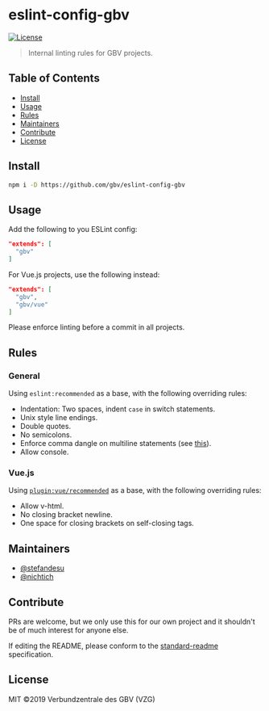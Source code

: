 # eslint-config-gbv

[![License](https://img.shields.io/github/license/gbv/eslint-config-gbv.svg)](https://github.com/gbv/eslint-config-gbv/blob/master/LICENSE)

> Internal linting rules for GBV projects.

## Table of Contents
- [Install](#install)
- [Usage](#usage)
- [Rules](#rules)
- [Maintainers](#maintainers)
- [Contribute](#contribute)
- [License](#license)

## Install
```bash
npm i -D https://github.com/gbv/eslint-config-gbv
```

## Usage
Add the following to you ESLint config:
```json
"extends": [
  "gbv"
]
```

For Vue.js projects, use the following instead:
```json
"extends": [
  "gbv",
  "gbv/vue"
]
```

Please enforce linting before a commit in all projects.

## Rules
### General
Using `eslint:recommended` as a base, with the following overriding rules:

- Indentation: Two spaces, indent `case` in switch statements.
- Unix style line endings.
- Double quotes.
- No semicolons.
- Enforce comma dangle on multiline statements (see [this](https://medium.com/@nikgraf/why-you-should-enforce-dangling-commas-for-multiline-statements-d034c98e36f8)).
- Allow console.

### Vue.js
Using [`plugin:vue/recommended`](https://github.com/vuejs/eslint-plugin-vue) as a base, with the following overriding rules:

- Allow v-html.
- No closing bracket newline.
- One space for closing brackets on self-closing tags.

## Maintainers
- [@stefandesu](https://github.com/stefandesu)
- [@nichtich](https://github.com/nichtich)

## Contribute
PRs are welcome, but we only use this for our own project and it shouldn't be of much interest for anyone else.

If editing the README, please conform to the [standard-readme](https://github.com/RichardLitt/standard-readme) specification.

## License
MIT ©2019 Verbundzentrale des GBV (VZG)

